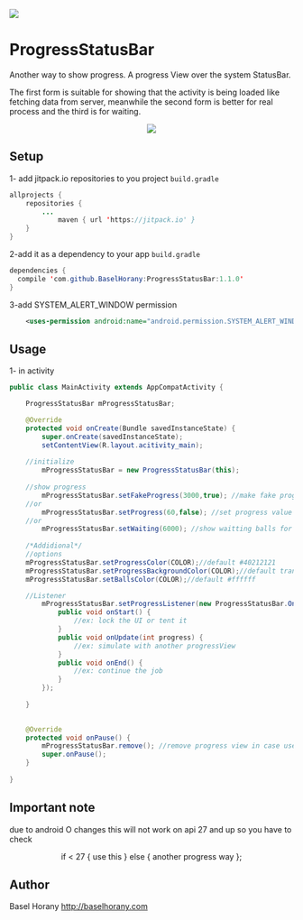 [![](https://jitpack.io/v/BaselHorany/ProgressStatusBar.svg)](https://jitpack.io/#BaselHorany/ProgressStatusBar)



# ProgressStatusBar
Another way to show progress. A progress View over the system StatusBar.  

<p align="left">
The first form is suitable for showing that the activity is being loaded like fetching data from server, meanwhile the second form is better for real process and the third is for waiting.
</p>

<p align="center">
  <img src="https://github.com/BaselHorany/ProgressStatusBar/blob/master/showcase.gif?raw=true" />
</p>


## Setup
1- add jitpack.io repositories to you project `build.gradle`
```java 
allprojects {
	repositories {
		...
	        maven { url 'https://jitpack.io' }
	}
}
```
2-add it as a dependency to your app `build.gradle`
```java
dependencies {
  compile 'com.github.BaselHorany:ProgressStatusBar:1.1.0'
}
```
3-add SYSTEM_ALERT_WINDOW permission
```xml
    <uses-permission android:name="android.permission.SYSTEM_ALERT_WINDOW" />
```

## Usage
1- in activity
```java
public class MainActivity extends AppCompatActivity {

    ProgressStatusBar mProgressStatusBar;

    @Override
    protected void onCreate(Bundle savedInstanceState) {
        super.onCreate(savedInstanceState);
        setContentView(R.layout.acitivity_main);
	
	//initialize
        mProgressStatusBar = new ProgressStatusBar(this); 
	
	//show progress
        mProgressStatusBar.setFakeProgress(3000,true); //make fake progress from 0 to 100 in 3 sec. true/false for display the percentage text.
	//or
        mProgressStatusBar.setProgress(60,false); //set progress value manually
	//or
        mProgressStatusBar.setWaiting(6000); //show waitting balls for 6 sec.
	
	/*Addidional*/
	//options
	mProgressStatusBar.setProgressColor(COLOR);//default #40212121
	mProgressStatusBar.setProgressBackgroundColor(COLOR);//default transparent or colorPrimaryDark
	mProgressStatusBar.setBallsColor(COLOR);//default #ffffff

	//Listener
        mProgressStatusBar.setProgressListener(new ProgressStatusBar.OnProgressListener() {
            public void onStart() {
                //ex: lock the UI or tent it
            }
            public void onUpdate(int progress) {
                //ex: simulate with another progressView
            }
            public void onEnd() {
                //ex: continue the job
            }
        });
	
    }
    

    @Override
    protected void onPause() {
        mProgressStatusBar.remove(); //remove progress view in case user went out before the progress end
        super.onPause();
    }
    
}
```

## Important note
due to android O changes this will not work on api 27 and up so you have to check

<p align="center">
if < 27 { use this } else { another progress way };
</p>

## Author
Basel Horany 
http://baselhorany.com


